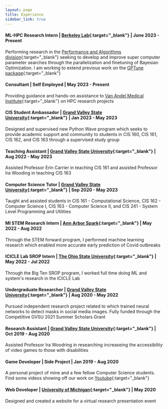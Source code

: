 ```yaml
---
layout: page
title: Experience
sidebar_link: true
---
```



#### ML-HPC Research Intern | [Berkeley Lab](https://www.lbl.gov/){:target="_blank"} | June 2023 - Present
Performing research in the [Performance and Algorithms division](https://crd.lbl.gov/divisions/amcr/computer-science-amcr/par/){:target="_blank"} seeking to develop and improve super computer parameter searches through the parallelization and finetuning of Bayesian Optimization. I am working to extend previous work on the [GPTune package](https://github.com/gptune/GPTune){:target="_blank"}


#### Consultant | Self Employed | May 2023 - Present
Providing guidance and hands-on assistance to [Van Andel Medical Institute](https://www.vai.org/){:target="_blank"} on HPC research projects

#### CIS Student Ambassador | [Grand Valley State University](https://www.gvsu.edu/){:target="_blank"}  | Jan 2023 - May 2023
Designed and supervised new Python Wave program which seeks to provide academic support and community to students in CIS 160, CIS 161, CIS 162, and CIS 163 through a supervised study group  

#### Teaching Assistant | [Grand Valley State University](https://www.gvsu.edu/){:target="_blank"}  | Aug 2022 - May 2023
Assisted Professor Erin Carrier in teaching CIS 161 and assisted Professor Ira Wooding in teaching CIS 163

#### Computer Science Tutor | [Grand Valley State University](https://www.gvsu.edu/){:target="_blank"} | Sep 2020 - May 2023
Taught and assisted students in CIS 161 - Computational Science, CIS 162 - Computer Science I, CIS 163 - Computer Science II, and CIS 241 - System Level Programming and Utilities

#### MI STEM Research Intern | [Ann Arbor Spark](https://annarborusa.org/){:target="_blank"} | May 2022 - Aug 2022
Through the STEM forward program, I performed machine learning research which enabled more accurate early prediction of Covid outbreaks

#### ICICLE Lab SROP Intern | [The Ohio State University](https://www.osu.edu/){:target="_blank"} | May 2022 - Jul 2022
Through the Big Ten SROP program, I worked full time doing ML and system's research in the ICICLE Lab

#### Undergraduate Researcher | [Grand Valley State University](https://www.gvsu.edu/){:target="_blank"} | Aug 2020 - May 2022
Pursued independent research project related to which trained neural networks to detect masks in social media images. Fully funded through the Competitive GVSU 2021 Summer Scholars Grant

#### Research Assistant | [Grand Valley State University](https://www.gvsu.edu/){:target="_blank"} | Oct 2019 - Aug 2020
Assisted Professor Ira Woodring in researching increaseing the accessibility of video games to those with disabilities

#### Game Developer | Side Project | Jan 2019 - Aug 2020
A personal project of mine and a few fellow Computer Science students. Find some videos showing off our work on [Youtube](https://www.youtube.com/channel/UCDFdkb_iQYe9R9Z5PhO-nKg){:target="_blank"}


####  Web Developer | [University of Michigan](https://umich.edu/){:target="_blank"} | May 2020
Designed and created a website for a virtual research presentation event


